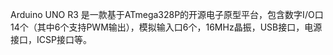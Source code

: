 Arduino UNO R3 是一款基于ATmega328P的开源电子原型平台，包含数字I/O口14个（其中6个支持PWM输出），模拟输入口6个，16MHz晶振，USB接口，电源接口，ICSP接口等。
